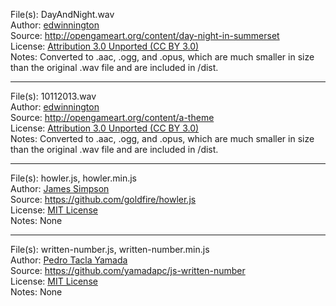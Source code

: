 File(s): DayAndNight.wav  
Author: [edwinnington](http://opengameart.org/users/edwinnington)  
Source: http://opengameart.org/content/day-night-in-summerset  
License: [Attribution 3.0 Unported (CC BY 3.0)](http://creativecommons.org/licenses/by/3.0/)  
Notes: Converted to .aac, .ogg, and .opus, which are much smaller in size than the original .wav file and are included in /dist.  

---

File(s): 10112013.wav  
Author: [edwinnington](http://opengameart.org/users/edwinnington)  
Source: http://opengameart.org/content/a-theme  
License: [Attribution 3.0 Unported (CC BY 3.0)](http://creativecommons.org/licenses/by/3.0/)  
Notes: Converted to .aac, .ogg, and .opus, which are much smaller in size than the original .wav file and are included in /dist.  

---

File(s): howler.js, howler.min.js  
Author: [James Simpson](https://github.com/goldfire)  
Source: https://github.com/goldfire/howler.js  
License: [MIT License](https://github.com/goldfire/howler.js/blob/master/LICENSE.md)  
Notes: None  

---

File(s): written-number.js, written-number.min.js  
Author: [Pedro Tacla Yamada](https://github.com/yamadapc)  
Source: https://github.com/yamadapc/js-written-number  
License: [MIT License](https://github.com/yamadapc/js-written-number/blob/master/LICENSE)  
Notes: None  
